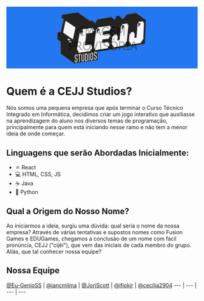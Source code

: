 ![Design and Development](https://github.com/CEJJStudios/CEJJStudios/blob/main/CEJJV1BANNER.jpg)

# Quem é a CEJJ Studios?
Nós somos uma pequena empresa que após terminar o Curso Técnico Integrado em Informática, decidimos criar um jogo interativo que auxiliasse na aprendizagem do aluno nos diversos temas de programação, principalmente para quem está iniciando nesse ramo e não tem a menor ideia de onde começar.

## Linguagens que serão Abordadas Inicialmente:
* ⚛ React
* 💻 HTML, CSS, JS
* ☕ Java 
* 🐍 Python

## Qual a Origem do Nosso Nome?
Ao iniciarmos a ideia, surgiu uma dúvida: qual seria o nome da nossa empresa? Através de várias tentativas e supostos nomes como Fusion Games e EDUGames, chegamos a conclusão de um nome com fácil pronúncia, CEJJ ("cijêi"), que vem das iniciais de cada membro do grupo. Aliás, que tal conhecer nossa equipe?

## Nossa Equipe
[@Eu-GenioSS](https://github.com/Eu-GenioSS) | [@jancmlima](https://github.com/jeancmlima) | [@JorjScott](Github.com/JorjScott) | [@ifiokjr](https://github.com/ifiokjr) | [@cecilia2904](https://github.com/cecilia2904)
--- | --- | --- | ---


<!---## Nosso Contato
<img src="" width="512" >--->
